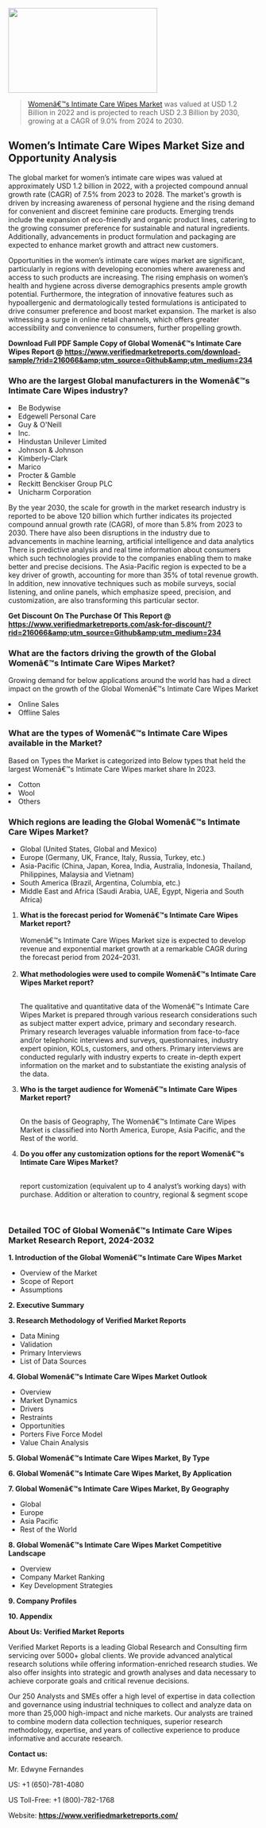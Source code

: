 <img src="https://ffe5etoiles.com/wp-content/uploads/2024/12/MST1-300x171.png" alt="" width="300" height="171" class="alignnone size-medium wp-image-20088" /><blockquote><p><p><a href="https://www.verifiedmarketreports.com/download-sample/?rid=216066&utm_source=Github&utm_medium=234" target="_blank">Womenâ€™s Intimate Care Wipes Market</a> was valued at USD 1.2 Billion in 2022 and is projected to reach USD 2.3 Billion by 2030, growing at a CAGR of 9.0% from 2024 to 2030.</p></blockquote><p><h2>Women’s Intimate Care Wipes Market Size and Opportunity Analysis</h2><p>The global market for women’s intimate care wipes was valued at approximately USD 1.2 billion in 2022, with a projected compound annual growth rate (CAGR) of 7.5% from 2023 to 2028. The market's growth is driven by increasing awareness of personal hygiene and the rising demand for convenient and discreet feminine care products. Emerging trends include the expansion of eco-friendly and organic product lines, catering to the growing consumer preference for sustainable and natural ingredients. Additionally, advancements in product formulation and packaging are expected to enhance market growth and attract new customers.</p><p>Opportunities in the women’s intimate care wipes market are significant, particularly in regions with developing economies where awareness and access to such products are increasing. The rising emphasis on women’s health and hygiene across diverse demographics presents ample growth potential. Furthermore, the integration of innovative features such as hypoallergenic and dermatologically tested formulations is anticipated to drive consumer preference and boost market expansion. The market is also witnessing a surge in online retail channels, which offers greater accessibility and convenience to consumers, further propelling growth.</p></p><p class=""><strong>Download Full PDF Sample Copy of Global Womenâ€™s Intimate Care Wipes Report @ <a href="https://www.verifiedmarketreports.com/download-sample/?rid=216066&amp;utm_source=Github&amp;utm_medium=234" target="_blank">https://www.verifiedmarketreports.com/download-sample/?rid=216066&amp;utm_source=Github&amp;utm_medium=234</a></strong></p><h3 id="" class="">Who are the largest Global manufacturers in the Womenâ€™s Intimate Care Wipes industry?</h3><p><li>Be Bodywise</li><li> Edgewell Personal Care</li><li> Guy & O'Neill</li><li> Inc.</li><li> Hindustan Unilever Limited</li><li> Johnson & Johnson</li><li> Kimberly-Clark</li><li> Marico</li><li> Procter & Gamble</li><li> Reckitt Benckiser Group PLC</li><li> Unicharm Corporation</li></p><div class=""><div class="" dir="" data-message-author-role="" data-message-id="" data-message-model-slug=""><div class=""><div class=""><div class=""><div class="" dir="" data-message-author-role="" data-message-id="" data-message-model-slug=""><div class=""><div class=""><p>By the year 2030, the scale for growth in the market research industry is reported to be above 120 billion which further indicates its projected compound annual growth rate (CAGR), of more than 5.8% from 2023 to 2030. There have also been disruptions in the industry due to advancements in machine learning, artificial intelligence and data analytics There is predictive analysis and real time information about consumers which such technologies provide to the companies enabling them to make better and precise decisions. The Asia-Pacific region is expected to be a key driver of growth, accounting for more than 35% of total revenue growth. In addition, new innovative techniques such as mobile surveys, social listening, and online panels, which emphasize speed, precision, and customization, are also transforming this particular sector.</p><p><strong>Get Discount On The Purchase Of This Report @&nbsp; <a href="https://www.verifiedmarketreports.com/ask-for-discount/?rid=216066&amp;utm_source=Github&amp;utm_medium=234" target="_blank">https://www.verifiedmarketreports.com/ask-for-discount/?rid=216066&amp;utm_source=Github&amp;utm_medium=234</a></strong></p></div></div></div></div></div></div></div></div><h3 id="" class="">What are the factors driving the growth of the Global Womenâ€™s Intimate Care Wipes Market?</h3><p id="" class="">Growing demand for below applications around the world has had a direct impact on the growth of the Global Womenâ€™s Intimate Care Wipes Market</p><p id="" class=""><li>Online Sales</li><li> Offline Sales</li></p><h3 id="" class="">What are the types of Womenâ€™s Intimate Care Wipes available in the Market?</h3><p id="" class="">Based on Types the Market is categorized into Below types that held the largest Womenâ€™s Intimate Care Wipes market share In 2023.</p><p id="" class=""><li>Cotton</li><li> Wool</li><li> Others</li></p><h3 id="" class="">Which regions are leading the Global Womenâ€™s Intimate Care Wipes Market?</h3><ul><li>Global (United States, Global and Mexico)</li><li>Europe (Germany, UK, France, Italy, Russia, Turkey, etc.)</li><li>Asia-Pacific (China, Japan, Korea, India, Australia, Indonesia, Thailand, Philippines, Malaysia and Vietnam)</li><li>South America (Brazil, Argentina, Columbia, etc.)</li><li>Middle East and Africa (Saudi Arabia, UAE, Egypt, Nigeria and South Africa)</li></ul><p><ol><li><strong>What is the forecast period for Womenâ€™s Intimate Care Wipes Market report?<br /></strong><br /><span data-sheets-root="1" data-sheets-value="{&quot;1&quot;:2,&quot;2&quot;:&quot;XXXX size is expected to develop revenue and exponential market growth at a remarkable CAGR during the forecast period from 2024&ndash;2030.&quot;}" data-sheets-userformat="{&quot;2&quot;:12674,&quot;4&quot;:{&quot;1&quot;:2,&quot;2&quot;:16776960},&quot;10&quot;:2,&quot;11&quot;:0,&quot;15&quot;:&quot;Arial&quot;,&quot;16&quot;:12}">Womenâ€™s Intimate Care Wipes Market size is expected to develop revenue and exponential market growth at a remarkable CAGR during the forecast period from 2024&ndash;2031.</span><br /><br /></li><li><strong>What methodologies were used to compile Womenâ€™s Intimate Care Wipes Market report?<br /><br /></strong><p>The qualitative and quantitative data of the&nbsp;Womenâ€™s Intimate Care Wipes Market is prepared through various research considerations such as subject matter expert advice, primary and secondary research. Primary research leverages valuable information from face-to-face and/or telephonic interviews and surveys, questionnaires, industry expert opinion, KOLs, customers, and others. Primary interviews are conducted regularly with industry experts to create in-depth expert information on the market and to substantiate the existing analysis of the data.&nbsp;</p></li><li><strong>Who is the target audience for Womenâ€™s Intimate Care Wipes Market report?<br /><br /></strong><p>On the basis of Geography, The&nbsp;Womenâ€™s Intimate Care Wipes Market is classified into North America, Europe, Asia Pacific, and the Rest of the world.</p></li><li><strong>Do you offer any customization options for the report Womenâ€™s Intimate Care Wipes Market?<br /><br /></strong><p>report customization (equivalent up to 4 analyst&rsquo;s working days) with purchase. Addition or alteration to country, regional &amp; segment scope</p><p>&nbsp;</p></li></ol></p><h3 id="" class="">Detailed TOC of Global Womenâ€™s Intimate Care Wipes Market Research Report, 2024-2032</h3><p id="" class=""><strong>1. Introduction of the Global Womenâ€™s Intimate Care Wipes Market</strong></p><ul><li>Overview of the Market</li><li>Scope of Report</li><li>Assumptions</li></ul><p id="" class=""><strong>2. Executive Summary</strong></p><p id="" class=""><strong>3. Research Methodology of&nbsp;Verified Market Reports</strong></p><ul><li>Data Mining</li><li>Validation</li><li>Primary Interviews</li><li>List of Data Sources</li></ul><p id="" class=""><strong>4. Global Womenâ€™s Intimate Care Wipes Market Outlook</strong></p><ul><li>Overview</li><li>Market Dynamics</li><li>Drivers</li><li>Restraints</li><li>Opportunities</li><li>Porters Five Force Model</li><li>Value Chain Analysis</li></ul><p id="" class=""><strong>5. Global Womenâ€™s Intimate Care Wipes Market, By&nbsp;Type</strong></p><p id="" class=""><strong>6. Global Womenâ€™s Intimate Care Wipes Market, By Application</strong></p><p id="" class=""><strong>7. Global Womenâ€™s Intimate Care Wipes Market, By Geography</strong></p><ul><li>Global</li><li>Europe</li><li>Asia Pacific</li><li>Rest of the World</li></ul><p id="" class=""><strong>8. Global Womenâ€™s Intimate Care Wipes Market Competitive Landscape</strong></p><ul><li>Overview</li><li>Company Market Ranking</li><li>Key Development Strategies</li></ul><p id="" class=""><strong>9. Company Profiles</strong></p><p id="" class=""><strong>10. Appendix</strong></p><p id="" class=""><strong>About Us: Verified Market Reports</strong></p><p id="" class="">Verified Market Reports is a leading Global Research and Consulting firm servicing over 5000+ global clients. We provide advanced analytical research solutions while offering information-enriched research studies. We also offer insights into strategic and growth analyses and data necessary to achieve corporate goals and critical revenue decisions.</p><p id="" class="">Our 250 Analysts and SMEs offer a high level of expertise in data collection and governance using industrial techniques to collect and analyze data on more than 25,000 high-impact and niche markets. Our analysts are trained to combine modern data collection techniques, superior research methodology, expertise, and years of collective experience to produce informative and accurate research.</p><p id="" class=""><strong>Contact us:</strong></p><p id="" class="">Mr. Edwyne Fernandes</p><p id="" class="">US: +1 (650)-781-4080</p><p id="" class="">US Toll-Free: +1 (800)-782-1768</p><p id="" class="">Website: <a target="" data-test-app-aware-link=""><strong>https://www.verifiedmarketreports.com/</strong></a></p>
